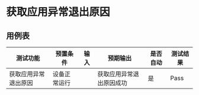 # 获取应用异常退出原因

## 用例表

| 测试功能 | 预置条件     | 输入 | 预期输出         | 是否自动 | 测试结果 |
|------| ------------ | ---- |--------------| -------- | -------- |
| 获取应用异常退出原因   | 设备正常运行 |      | 获取应用异常退出原因成功 | 是       | Pass     |

